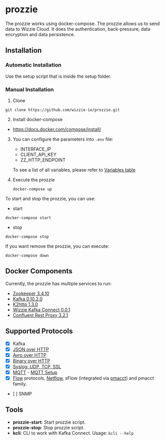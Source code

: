 # prozzie

The prozzie works using docker-compose. The prozzie allows us to send data to Wizzie Cloud. It does the authentication, back-pressure, data encryption and data persistence.

## Installation

### Automatic Installation

Use the setup script that is inside the setup folder.

### Manual Installation

1. Clone

  ```
  git clone https://github.com/wizzie-io/prozzie.git
  ```

2. Install docker-compose

  * https://docs.docker.com/compose/install/

3. You can configure the parameters into `.env` file:
    * INTERFACE_IP
    * CLIENT_API_KEY
    * ZZ_HTTP_ENDPOINT

    To see a list of all variables, please refer to
    [Variables table](VARIABLES.md)

4. Execute the prozzie

   ```
   docker-compose up
   ```

To start and stop the prozzie, you can use:

  * start

  ```
  docker-compose start
  ```

  * stop

  ```
  docker-compose stop
  ```

If you want remove the prozzie, you can execute:

   ```
   docker-compose down
   ```

## Docker Components

Currently, the prozzie has multiple services to run:

 - [Zookeeper 3.4.10](https://hub.docker.com/_/zookeeper/)
 - [Kafka 0.10.2.0](https://hub.docker.com/r/wurstmeister/kafka/)
 - [K2http 1.3.0](https://github.com/wizzie-io/k2http)
 - [Wizzie Kafka Connect 0.0.1](https://github.com/wizzie-io/kafka-connect-docker)
 - [Confluent Rest Proxy 3.2.1](https://github.com/wizzie-io/prozzie/tree/master/dockers/confluent-rest-proxy/)

## Supported Protocols

- [x] Kafka
- [x] [JSON over HTTP](http://docs.confluent.io/3.0.0/kafka-rest/docs/intro.html#produce-and-consume-json-messages)
- [x] [Avro over HTTP](http://docs.confluent.io/3.0.0/kafka-rest/docs/intro.html#produce-and-consume-avro-messages)
- [x] [Binary over HTTP](http://docs.confluent.io/3.0.0/kafka-rest/docs/intro.html#produce-and-consume-binary-messages)
- [x] [Syslog: UDP, TCP, SSL](https://github.com/jcustenborder/kafka-connect-syslog)
- [x] [MQTT](https://github.com/wizzie-io/kafka-connect-mqtt.git) - [MQTT Setup](https://github.com/wizzie-io/prozzie/docs/MQTT.md)
- [x] [Flow](docs/flow.md) protocols,
      [Netflow](https://github.com/wizzie-io/f2k), sFlow (integrated via
      [pmacct](http://www.pmacct.net/)) and pmacct family.
- [ ] SNMP

## Tools
 * **prozzie-start**: Start prozzie script.
 * **prozzie-stop**: Stop prozzie script.
 * **kcli**: CLI to work with Kafka Connect. Usage: `kcli --help`
